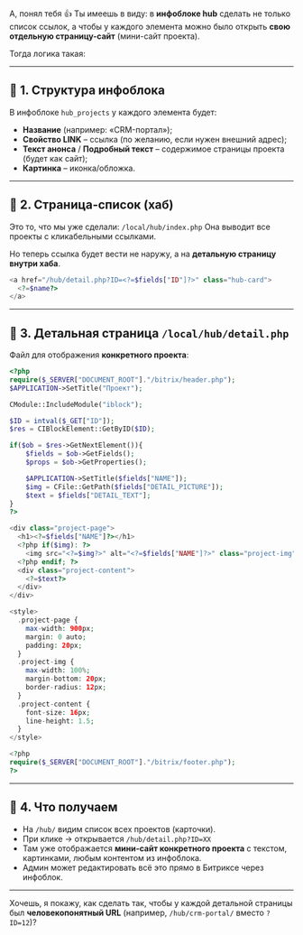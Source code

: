 А, понял тебя 👍
Ты имеешь в виду: в **инфоблоке hub** сделать не только список ссылок, а чтобы у каждого элемента можно было открыть **свою отдельную страницу-сайт** (мини-сайт проекта).

Тогда логика такая:

---

## 🔹 1. Структура инфоблока

В инфоблоке `hub_projects` у каждого элемента будет:

* **Название** (например: «CRM-портал»);
* **Свойство LINK** – ссылка (по желанию, если нужен внешний адрес);
* **Текст анонса** / **Подробный текст** – содержимое страницы проекта (будет как сайт);
* **Картинка** – иконка/обложка.

---

## 🔹 2. Страница-список (хаб)

Это то, что мы уже сделали: `/local/hub/index.php`
Она выводит все проекты с кликабельными ссылками.

Но теперь ссылка будет вести не наружу, а на **детальную страницу внутри хаба**.

```php
<a href="/hub/detail.php?ID=<?=$fields["ID"]?>" class="hub-card">
  <?=$name?>
</a>
```

---

## 🔹 3. Детальная страница `/local/hub/detail.php`

Файл для отображения **конкретного проекта**:

```php
<?php
require($_SERVER["DOCUMENT_ROOT"]."/bitrix/header.php");
$APPLICATION->SetTitle("Проект");

CModule::IncludeModule("iblock");

$ID = intval($_GET["ID"]);
$res = CIBlockElement::GetByID($ID);

if($ob = $res->GetNextElement()){
    $fields = $ob->GetFields();
    $props = $ob->GetProperties();

    $APPLICATION->SetTitle($fields["NAME"]);
    $img = CFile::GetPath($fields["DETAIL_PICTURE"]);
    $text = $fields["DETAIL_TEXT"];
}
?>

<div class="project-page">
  <h1><?=$fields["NAME"]?></h1>
  <?php if($img): ?>
    <img src="<?=$img?>" alt="<?=$fields["NAME"]?>" class="project-img">
  <?php endif; ?>
  <div class="project-content">
    <?=$text?>
  </div>
</div>

<style>
  .project-page {
    max-width: 900px;
    margin: 0 auto;
    padding: 20px;
  }
  .project-img {
    max-width: 100%;
    margin-bottom: 20px;
    border-radius: 12px;
  }
  .project-content {
    font-size: 16px;
    line-height: 1.5;
  }
</style>

<?php
require($_SERVER["DOCUMENT_ROOT"]."/bitrix/footer.php");
?>
```

---

## 🔹 4. Что получаем

* На `/hub/` видим список всех проектов (карточки).
* При клике → открывается `/hub/detail.php?ID=ХХ`
* Там уже отображается **мини-сайт конкретного проекта** с текстом, картинками, любым контентом из инфоблока.
* Админ может редактировать всё это прямо в Битриксе через инфоблок.

---

Хочешь, я покажу, как сделать так, чтобы у каждой детальной страницы был **человекопонятный URL** (например, `/hub/crm-portal/` вместо `?ID=12`)?
